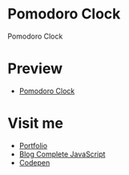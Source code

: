 # Pomodoro Clock
Pomodoro Clock  

# Preview

  * [Pomodoro Clock](http://about.phamvanlam.com/pomodoro-clock/)

# Visit me

  * [Portfolio](http://about.phamvanlam.com)
  * [Blog Complete JavaScript](https://completejavascript.com)
  * [Codepen](https://codepen.io/completejavascript)
